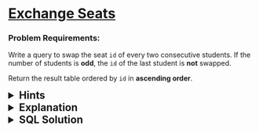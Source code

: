 # [Exchange Seats](https://leetcode.com/problems/exchange-seats/description/?envType=study-plan-v2&envId=top-sql-50)

### Problem Requirements:

Write a query to swap the seat <code>id</code> of every two consecutive students. If the number of students is <strong>odd</strong>, the <code>id</code> of the last student is <strong>not</strong> swapped.

Return the result table ordered by <code>id</code> in <strong>ascending order</strong>.

<details>
<summary style="font-size:1.3rem;"> <strong>Hints</strong> </summary>

<details>
      <summary>Hint#1</summary>
      <p>How to determine if a student should be swapped or not?</p>
</details>

<details>
      <summary>Hint#2</summary>
      <p>A student will be swapped if and only if he is not the last student or the number of students is even.</p>
</details>

<details>
      <summary>Hint#3</summary>
      <p>Suppose that a student will be swapped. What is the id of the student he or will be swapped with?</p>
</details>

<details>
      <summary>Hint#4</summary>
      <p>If a student is going to be swapped, he will be swapped with the student having his id plus one or minus one depending on the parity of the student's id.</p>
</details>

</details>

<details>
<summary style="font-size:1.3rem;"> <strong>Explanation</strong> </summary>

We will use a subquery to get the student's name after swapping. We will change the student's name if he isn't the last student or the number of students is even.

To swap the student's name, we will check the parity of the student id. If the student id is odd he will be given the name of the student having his id plus one. Otherwise, he will be given the name of the student having his id minus one.

</details>

<details>
<summary style="font-size:1.3rem"><strong> SQL Solution</strong> </summary>

```sql
SELECT s.id AS id,
  IF(
    s.id < (SELECT count(*) FROM Seat)
    OR
    MOD((SELECT count(*) FROM Seat), 2) = 0
    ,
    (
        SELECT student
        FROM Seat
        WHERE id = IF(MOD(s.id, 2) = 1, s.id+1, s.id-1)
    )
    ,
    s.student
  ) as student
FROM Seat as s
ORDER BY id;
```

</details>

